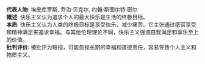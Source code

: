 
**代表人物**: 埃皮库罗斯, 乔治·贝克尔, 约翰·斯图尔特·密尔  
**概述**: 快乐主义认为追求个人的最大快乐是生活的终极目标。  
**本质**: 快乐主义认为人类的终极目标是享受快乐，减少痛苦。它主张通过感官享受和精神满足来追求幸福。与其他伦理理论不同，快乐主义强调自我满足和享乐至上的价值。  
**批判评价**: 被批评为短视，可能忽视长期的幸福和道德责任，容易导致个人主义和物质主义。